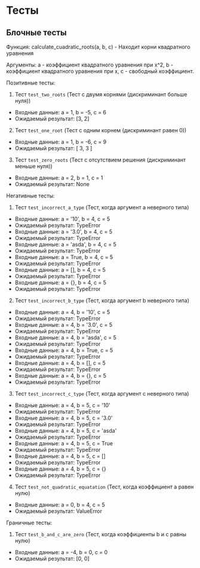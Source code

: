 # Тесты

## Блочные тесты
Функция: calculate_cuadratic_roots(a, b, c) - Находит корни квадратного уравнения

Аргументы: a - коэффициент квадратного уравнения при x^2, b - коэффициент квадратного уравнения при x, c - свободный коэффициент.

Позитивные тесты:
 1. Тест ```test_two_roots``` (Тест с двумя корнями (дискриминант больше нуля))
  - Входные данные: a = 1, b = -5, c = 6
  - Ожидаемый результат: [3, 2]
  
 2. Тест ```test_one_root``` (Тест с одним корнем (дискриминант равен 0))
  - Входные данные: a = 1, b = -6, c = 9
  - Ожидаемый результат: [ 3, 3 ]

 3. Тест ```test_zero_roots``` (Тест с отсутствием решения (дискриминант меньше нуля))
  - Входные данные: a = 2, b = 1, c = 1
  - Ожидаемый результат: None

    
Негативные тесты:
 1. Тест ```test_incorrect_a_type``` (Тест, когда аргумент a неверного типа)
  - Входные данные: a = '10', b = 4, c = 5
  - Ожидаемый результат: TypeError
  - Входные данные: a = '3.0', b = 4, c = 5
  - Ожидаемый результат: TypeError
  - Входные данные: a = 'asda', b = 4, c = 5
  - Ожидаемый результат: TypeError
  - Входные данные: a = True, b = 4, c = 5
  - Ожидаемый результат: TypeError
  - Входные данные: a = [], b = 4, c = 5
  - Ожидаемый результат: TypeError
  - Входные данные: a = {}, b = 4, c = 5
  - Ожидаемый результат: TypeError

 2. Тест ```test_incorrect_b_type``` (Тест, когда аргумент b неверного типа)
  - Входные данные: a = 4, b = '10', c = 5
  - Ожидаемый результат: TypeError
  - Входные данные: a = 4, b = '3.0', c = 5
  - Ожидаемый результат: TypeError
  - Входные данные: a = 4, b = 'asda', c = 5
  - Ожидаемый результат: TypeError
  - Входные данные: a = 4, b = True, c = 5
  - Ожидаемый результат: TypeError
  - Входные данные: a = 4, b = [], c = 5
  - Ожидаемый результат: TypeError
  - Входные данные: a = 4, b = {}, c = 5
  - Ожидаемый результат: TypeError

 3. Тест ```test_incorrect_c_type``` (Тест, когда аргумент c неверного типа)
  - Входные данные: a = 4, b = 5, c = '10'
  - Ожидаемый результат: TypeError
  - Входные данные: a = 4, b = 5, c = '3.0'
  - Ожидаемый результат: TypeError
  - Входные данные: a = 4, b = 5, c = 'asda'
  - Ожидаемый результат: TypeError
  - Входные данные: a = 4, b = 5, c = True
  - Ожидаемый результат: TypeError
  - Входные данные: a = 4, b = 5, c = []
  - Ожидаемый результат: TypeError
  - Входные данные: a = 4, b = 5, c = {}
  - Ожидаемый результат: TypeError

  4. Тест ```test_not_quadratic_equatation``` (Тест, когда коэффициент a равен нулю)
  - Входные данные: a = 0, b = 4, c = 5
  - Ожидаемый результат: ValueError

Граничные тесты:
  1. Тест ```test_b_and_c_are_zero``` (Тест, когда коэффициенты b и с равны нулю)
  - Входные данные: a = -4, b = 0, c = 0
  - Ожидаемый результат: [0, 0]
